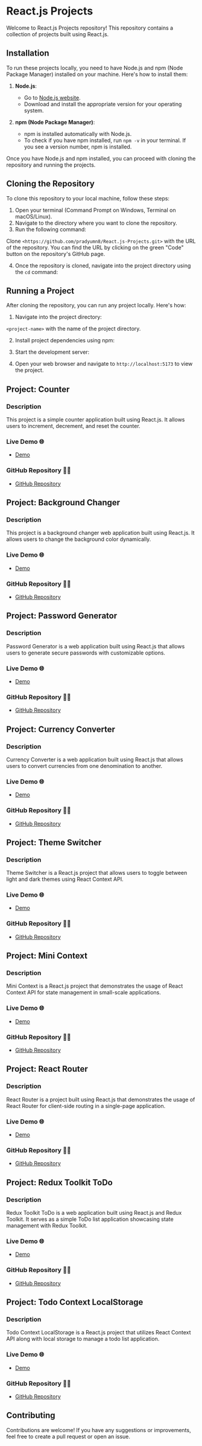# React.js Projects

Welcome to React.js Projects repository! This repository contains a collection of projects built using React.js.

## Installation

To run these projects locally, you need to have Node.js and npm (Node Package Manager) installed on your machine. Here's how to install them:

1. **Node.js**: 
   - Go to [Node.js website](https://nodejs.org/).
   - Download and install the appropriate version for your operating system.

2. **npm (Node Package Manager)**:
   - npm is installed automatically with Node.js.
   - To check if you have npm installed, run `npm -v` in your terminal. If you see a version number, npm is installed.

Once you have Node.js and npm installed, you can proceed with cloning the repository and running the projects.

## Cloning the Repository

To clone this repository to your local machine, follow these steps:

1. Open your terminal (Command Prompt on Windows, Terminal on macOS/Linux).
2. Navigate to the directory where you want to clone the repository.
3. Run the following command:


Clone `<https://github.com/pradyumn8/React.js-Projects.git>` with the URL of the repository. You can find the URL by clicking on the green "Code" button on the repository's GitHub page.

4. Once the repository is cloned, navigate into the project directory using the `cd` command:

## Running a Project

After cloning the repository, you can run any project locally. Here's how:

1. Navigate into the project directory:


 `<project-name>` with the name of the project directory.

2. Install project dependencies using npm:

3. Start the development server:


4. Open your web browser and navigate to `http://localhost:5173` to view the project.

## Project: Counter

### Description
This project is a simple counter application built using React.js. It allows users to increment, decrement, and reset the counter.

### Live Demo 🌐
- [Demo](https://counter-20.netlify.app/)

### GitHub Repository 👨‍💻
- [GitHub Repository](https://github.com/pradyumn8/React.js-Projects/tree/db856029b0476de9e3bb704f3e01c3a16a6b0c9c/Counter)

## Project: Background Changer

### Description
This project is a background changer web application built using React.js. It allows users to change the background color dynamically.

### Live Demo 🌐
- [Demo](https://backkground-changer.netlify.app/)

### GitHub Repository 👨‍💻
- [GitHub Repository](https://github.com/pradyumn8/React.js-Projects/tree/db856029b0476de9e3bb704f3e01c3a16a6b0c9c/BgChanger)

## Project: Password Generator

### Description
Password Generator is a web application built using React.js that allows users to generate secure passwords with customizable options.

### Live Demo 🌐
- [Demo](https://pwd-changerr.netlify.app/)

### GitHub Repository 👨‍💻
- [GitHub Repository](https://github.com/pradyumn8/React.js-Projects/tree/db856029b0476de9e3bb704f3e01c3a16a6b0c9c/pwdGenerator)

## Project: Currency Converter

### Description
Currency Converter is a web application built using React.js that allows users to convert currencies from one denomination to another.

### Live Demo 🌐
- [Demo](https://currrency-converter.netlify.app/)

### GitHub Repository 👨‍💻
- [GitHub Repository](https://github.com/pradyumn8/React.js-Projects/tree/db856029b0476de9e3bb704f3e01c3a16a6b0c9c/CurrencyConvertor)

## Project: Theme Switcher

### Description
Theme Switcher is a React.js project that allows users to toggle between light and dark themes using React Context API.

### Live Demo 🌐
- [Demo](https://theme-switcherrs.netlify.app/)

### GitHub Repository 👨‍💻
- [GitHub Repository](https://github.com/pradyumn8/React.js-Projects/tree/ad12aacbbc86940f2172ae5be781f0fa7d7a66eb/ThemeSwitcher)

## Project: Mini Context

### Description
Mini Context is a React.js project that demonstrates the usage of React Context API for state management in small-scale applications.

### Live Demo 🌐
- [Demo](https://mini-context.netlify.app/)

### GitHub Repository 👨‍💻
- [GitHub Repository](https://github.com/pradyumn8/React.js-Projects/tree/db856029b0476de9e3bb704f3e01c3a16a6b0c9c/MiniContext)

## Project: React Router

### Description
React Router is a project built using React.js that demonstrates the usage of React Router for client-side routing in a single-page application.

### Live Demo 🌐
- [Demo](https://react-routters.netlify.app/)

### GitHub Repository 👨‍💻
- [GitHub Repository](https://github.com/pradyumn8/React.js-Projects/tree/db856029b0476de9e3bb704f3e01c3a16a6b0c9c/ReactRouter)

## Project: Redux Toolkit ToDo

### Description
Redux Toolkit ToDo is a web application built using React.js and Redux Toolkit. It serves as a simple ToDo list application showcasing state management with Redux Toolkit.

### Live Demo 🌐
- [Demo](https://redux-toolkkit-todo.netlify.app/)

### GitHub Repository 👨‍💻
- [GitHub Repository](https://github.com/pradyumn8/React.js-Projects/tree/ad12aacbbc86940f2172ae5be781f0fa7d7a66eb/ReduxToolKitToDo)

## Project: Todo Context LocalStorage

### Description
Todo Context LocalStorage is a React.js project that utilizes React Context API along with local storage to manage a todo list application.

### Live Demo 🌐
- [Demo](https://todocontext-localstorage.netlify.app/)

### GitHub Repository 👨‍💻
- [GitHub Repository](https://github.com/pradyumn8/React.js-Projects/tree/db856029b0476de9e3bb704f3e01c3a16a6b0c9c/TodoContextLocalStorage)

## Contributing

Contributions are welcome! If you have any suggestions or improvements, feel free to create a pull request or open an issue.





